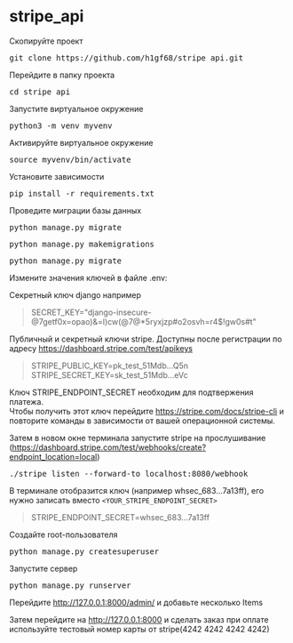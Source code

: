 # stripe_api

Скопируйте проект
<pre>git clone https://github.com/h1gf68/stripe_api.git</pre>

Перейдите в папку проекта
<pre>cd stripe_api</pre>

Запустите виртуальное окружение
<pre>python3 -m venv myvenv</pre>

Активируйте виртуальное окружение
<pre>source myvenv/bin/activate</pre>

Установите зависимости
<pre>pip install -r requirements.txt</pre>

Проведите миграции базы данных
<pre>python manage.py migrate</pre>
<pre>python manage.py makemigrations</pre>
<pre>python manage.py migrate</pre>


Измените значения ключей в файле .env:

Секретный ключ django например
<blockquote>SECRET_KEY="django-insecure-@7getf0x=opao)&=l)cw(@7@*5ryxjzp#o2osvh=r4$!gw0s#t"</blockquote>

Публичный и секретный ключи stripe. Доступны после регистрации по адресу https://dashboard.stripe.com/test/apikeys
<blockquote>
STRIPE_PUBLIC_KEY=pk_test_51Mdb...Q5n<br/>
STRIPE_SECRET_KEY=sk_test_51Mdb...eVc
</blockquote>

Ключ STRIPE_ENDPOINT_SECRET необходим для подтвержения платежа.<br/>
Чтобы получить этот ключ перейдите https://stripe.com/docs/stripe-cli и повторите команды в зависимости от вашей операционной системы. 

Затем в новом окне терминала запустите stripe на прослушивание (https://dashboard.stripe.com/test/webhooks/create?endpoint_location=local)
<pre>./stripe listen --forward-to localhost:8080/webhook</pre>
В терминале отобразится ключ (например whsec_683...7a13ff), его нужно записать вместо <code><YOUR_STRIPE_ENDPOINT_SECRET></code>
  <blockquote>STRIPE_ENDPOINT_SECRET=whsec_683...7a13ff</blockquote>

Создайте  root-пользователя
<pre>python manage.py createsuperuser</pre>

Запустите сервер
<pre>python manage.py runserver</pre>

Перейдите http://127.0.0.1:8000/admin/
и добавьте несколько Items

Затем перейдите на http://127.0.0.1:8000 и сделать заказ
при оплате используйте тестовый номер карты от stripe(4242 4242 4242 4242)
    
    
    
